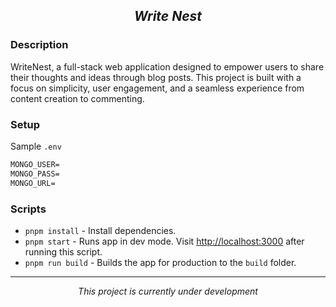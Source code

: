 <h2 align="center"> <em> Write Nest </em> </h2>

### Description

WriteNest, a full-stack web application designed to empower users to share their thoughts and ideas through blog posts. This project is built with a focus on simplicity, user engagement, and a seamless experience from content creation to commenting.

### Setup

Sample `.env`

```txt
MONGO_USER=
MONGO_PASS=
MONGO_URL=
```

### Scripts

- `pnpm install` - Install dependencies.
- `pnpm start` - Runs app in dev mode. Visit [http://localhost:3000](http://localhost:3000) after running this script.
- `pnpm run build` - Builds the app for production to the `build` folder.

---

<div align="center"> <em> This project is currently under development </em> </div>
